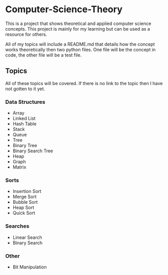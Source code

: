 # Computer-Science-Theory

This is a project that shows theoretical and applied computer science
concepts. This project is mainly for my learning but can be used as a
resource for others.

All of my topics will include a README.md that details how the concept
works theoretically then two python files. One file will be the concept
in code, the other file will be a test file.

## Topics

All of these topics will be covered. If there is no link to the topic
then I have not gotten to it yet.

### Data Structures
- Array
- Linked List
- Hash Table
- Stack
- Queue
- Tree
- Binary Tree
- Binary Search Tree
- Heap
- Graph
- Matrix

### Sorts
- Insertion Sort
- Merge Sort
- Bubble Sort
- Heap Sort
- Quick Sort

### Searches
- Linear Search
- Binary Search

### Other
- Bit Manipulation